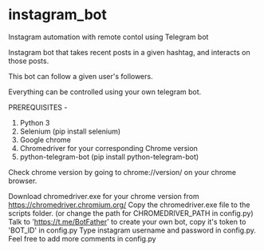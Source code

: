 # instagram_bot
Instagram automation with remote contol using Telegram bot

Instagram bot that takes recent posts in a given hashtag, and interacts on those posts.

This bot can follow a given user's followers.

Everything can be controlled using your own telegram bot.


PREREQUISITES - 
1. Python 3
2. Selenium (pip install selenium)
3. Google chrome
4. Chromedriver for your corresponding Chrome version
5. python-telegram-bot (pip install python-telegram-bot)
	
Check chrome version by going to chrome://version/ on your chrome browser.

Download chromedriver.exe for your chrome version from https://chromedriver.chromium.org/
Copy the chromedriver.exe file to the scripts folder. (or change the path for CHROMEDRIVER_PATH in config.py)
Talk to 'https://t.me/BotFather' to create your own bot, copy it's token to 'BOT_ID' in config.py
Type instagram username and password in config.py.
Feel free to add more comments in config.py
